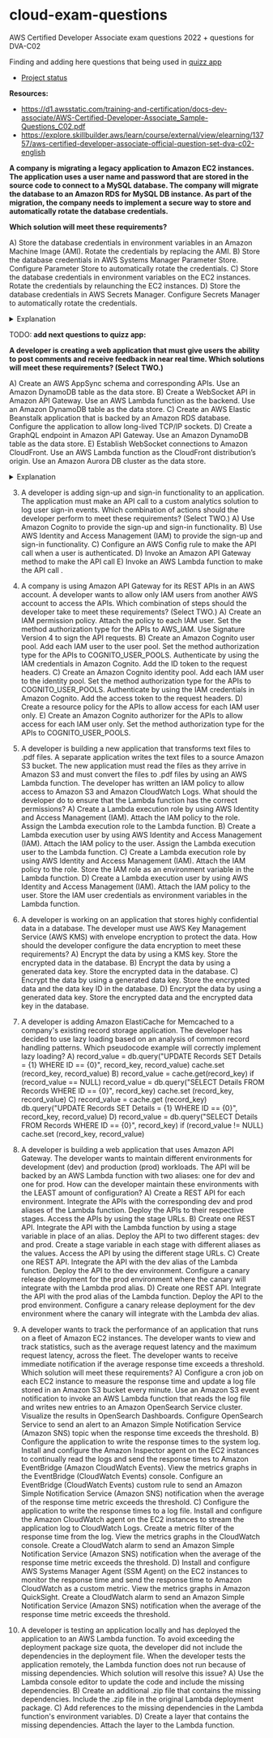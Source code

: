 # cloud-exam-questions
AWS Certified Developer Associate exam questions 2022 + questions for DVA-C02

Finding and adding here questions that being used in [quizz app](https://github.com/romankurnovskii/cloud-exam-prepare)

- [Project status](https://github.com/users/romankurnovskii/projects/4/)

**Resources:**
-  https://d1.awsstatic.com/training-and-certification/docs-dev-associate/AWS-Certified-Developer-Associate_Sample-Questions_C02.pdf
-  https://explore.skillbuilder.aws/learn/course/external/view/elearning/13757/aws-certified-developer-associate-official-question-set-dva-c02-english

**A company is migrating a legacy application to Amazon EC2 instances. The application uses a user name and password that are stored in the source code to connect to a MySQL database. The company will migrate the database to an Amazon RDS for MySQL DB instance. As part of the migration, the company needs to implement a secure way to store and automatically rotate the database credentials.**

**Which solution will meet these requirements?**

A) Store the database credentials in environment variables in an Amazon Machine Image (AMI). Rotate the credentials by replacing the AMI.
B) Store the database credentials in AWS Systems Manager Parameter Store. Configure Parameter Store to automatically rotate the credentials.
C) Store the database credentials in environment variables on the EC2 instances. Rotate the credentials by relaunching the EC2 instances.
D) Store the database credentials in AWS Secrets Manager. Configure Secrets Manager to automatically rotate the credentials.

<details>
<summary>Explanation</summary>
<div>

AWS Secrets Manager helps protect the credentials that are needed to access databases, applications, services, and other IT resources. With Secrets Manager, you can rotate, manage, and retrieve database credentials, API keys, and other secrets throughout their lifecycle. Users and applications retrieve secrets by making a Secrets Manager API call, eliminating the need to hardcode sensitive information in plaintext. Secrets Manager offers [secret rotation](https://docs.aws.amazon.com/secretsmanager/latest/userguide/rotate-secrets_turn-on-for-db.html) with built-in integration for Amazon RDS, Amazon Redshift, and Amazon DocumentDB (with MongoDB compatibility).

<mark>D</mark> 

</div>
</details>


TODO: **add next questions to quizz app:**

**A developer is creating a web application that must give users the ability to post comments and receive feedback in near real time.
Which solutions will meet these requirements? (Select TWO.)**

A) Create an AWS AppSync schema and corresponding APIs. Use an Amazon DynamoDB table as the data store.
B) Create a WebSocket API in Amazon API Gateway. Use an AWS Lambda function as the backend. Use an Amazon DynamoDB table as the data store.
C) Create an AWS Elastic Beanstalk application that is backed by an Amazon RDS database. Configure the application to allow long-lived TCP/IP sockets.
D) Create a GraphQL endpoint in Amazon API Gateway. Use an Amazon DynamoDB table as the data store.
E) Establish WebSocket connections to Amazon CloudFront. Use an AWS Lambda function as the CloudFront distribution’s origin. Use an Amazon Aurora DB cluster as the data store.

<details>
<summary>Explanation</summary>
<div>

AWS AppSync simplifies application development by giving you the ability to create a flexible API to securely access, manipulate, and combine data from one or more data sources. AWS AppSync is a managed service that uses GraphQL to help applications get the exact data that they need. You can use AWS AppSync to build scalable applications that require real-time updates on a range of data sources, including Amazon DynamoDB.

<mark>A, B</mark> 

</div>
</details>




3) A developer is adding sign-up and sign-in functionality to an application. The application must make an API call to a custom analytics solution to log user sign-in events.
Which combination of actions should the developer perform to meet these requirements? (Select TWO.)
A) Use Amazon Cognito to provide the sign-up and sign-in functionality.
B) Use AWS Identity and Access Management (IAM) to provide the sign-up and sign-in functionality.
C) Configure an AWS Config rule to make the API call when a user is authenticated.
D) Invoke an Amazon API Gateway method to make the API call
E) Invoke an AWS Lambda function to make the API call .


4) A company is using Amazon API Gateway for its REST APIs in an AWS account. A developer wants to allow only IAM users from another AWS account to access the APIs.
Which combination of steps should the developer take to meet these requirements? (Select TWO.)
A) Create an IAM permission policy. Attach the policy to each IAM user. Set the method authorization type for the APIs to AWS_IAM. Use Signature Version 4 to sign the API requests.
B) Create an Amazon Cognito user pool. Add each IAM user to the user pool. Set the method authorization type for the APIs to COGNITO_USER_POOLS. Authenticate by using the IAM credentials in Amazon Cognito. Add the ID token to the request headers.
C) Create an Amazon Cognito identity pool. Add each IAM user to the identity pool. Set the method authorization type for the APIs to COGNITO_USER_POOLS. Authenticate by using the IAM credentials in Amazon Cognito. Add the access token to the request headers.
D) Create a resource policy for the APIs to allow access for each IAM user only.
E) Create an Amazon Cognito authorizer for the APIs to allow access for each IAM user only. Set the
method authorization type for the APIs to COGNITO_USER_POOLS.
5) A developer is building a new application that transforms text files to .pdf files. A separate application writes the text files to a source Amazon S3 bucket. The new application must read the files as they arrive in Amazon S3 and must convert the files to .pdf files by using an AWS Lambda function. The developer has written an IAM policy to allow access to Amazon S3 and Amazon CloudWatch Logs.
What should the developer do to ensure that the Lambda function has the correct permissions?
A) Create a Lambda execution role by using AWS Identity and Access Management (IAM). Attach the IAM policy to the role. Assign the Lambda execution role to the Lambda function.
B) Create a Lambda execution user by using AWS Identity and Access Management (IAM). Attach the IAM policy to the user. Assign the Lambda execution user to the Lambda function.
C) Create a Lambda execution role by using AWS Identity and Access Management (IAM). Attach the IAM policy to the role. Store the IAM role as an environment variable in the Lambda function.
D) Create a Lambda execution user by using AWS Identity and Access Management (IAM). Attach the IAM policy to the user. Store the IAM user credentials as environment variables in the Lambda function.
6) A developer is working on an application that stores highly confidential data in a database. The developer must use AWS Key Management Service (AWS KMS) with envelope encryption to protect the data.
How should the developer configure the data encryption to meet these requirements?
A) Encrypt the data by using a KMS key. Store the encrypted data in the database.
B) Encrypt the data by using a generated data key. Store the encrypted data in the database.
C) Encrypt the data by using a generated data key. Store the encrypted data and the data key ID in the
database.
D) Encrypt the data by using a generated data key. Store the encrypted data and the encrypted data key in
the database.



7) A developer is adding Amazon ElastiCache for Memcached to a company's existing record storage application. The developer has decided to use lazy loading based on an analysis of common record handling patterns.
Which pseudocode example will correctly implement lazy loading?
A) record_value = db.query("UPDATE Records SET Details = {1} WHERE ID == {0}", record_key, record_value)
cache.set (record_key, record_value)
B) record_value = cache.get(record_key)
if (record_value == NULL)
record_value = db.query("SELECT Details FROM Records WHERE ID == {0}",
record_key) cache.set (record_key, record_value)
C) record_value = cache.get (record_key)
db.query("UPDATE Records SET Details = {1} WHERE ID == {0}", record_key,
               record_value)
D) record_value = db.query("SELECT Details FROM Records WHERE ID == {0}",
                              record_key)
      if (record_value != NULL)
cache.set (record_key, record_value)
8) A developer is building a web application that uses Amazon API Gateway. The developer wants to maintain different environments for development (dev) and production (prod) workloads. The API will be backed by an AWS Lambda function with two aliases: one for dev and one for prod.
How can the developer maintain these environments with the LEAST amount of configuration?
A) Create a REST API for each environment. Integrate the APIs with the corresponding dev and prod aliases of the Lambda function. Deploy the APIs to their respective stages. Access the APIs by using the stage URLs.
B) Create one REST API. Integrate the API with the Lambda function by using a stage variable in place of an alias. Deploy the API to two different stages: dev and prod. Create a stage variable in each stage with different aliases as the values. Access the API by using the different stage URLs.
C) Create one REST API. Integrate the API with the dev alias of the Lambda function. Deploy the API to the dev environment. Configure a canary release deployment for the prod environment where the canary will integrate with the Lambda prod alias.
D) Create one REST API. Integrate the API with the prod alias of the Lambda function. Deploy the API to the prod environment. Configure a canary release deployment for the dev environment where the canary will integrate with the Lambda dev alias.


9) A developer wants to track the performance of an application that runs on a fleet of Amazon EC2 instances. The developer wants to view and track statistics, such as the average request latency and the maximum request latency, across the fleet. The developer wants to receive immediate notification if the average response time exceeds a threshold.
Which solution will meet these requirements?
A) Configure a cron job on each EC2 instance to measure the response time and update a log file stored in an Amazon S3 bucket every minute. Use an Amazon S3 event notification to invoke an AWS Lambda function that reads the log file and writes new entries to an Amazon OpenSearch Service cluster. Visualize the results in OpenSearch Dashboards. Configure OpenSearch Service to send an alert to an Amazon Simple Notification Service (Amazon SNS) topic when the response time exceeds the threshold.
B) Configure the application to write the response times to the system log. Install and configure the Amazon Inspector agent on the EC2 instances to continually read the logs and send the response times to Amazon EventBridge (Amazon CloudWatch Events). View the metrics graphs in the EventBridge (CloudWatch Events) console. Configure an EventBridge (CloudWatch Events) custom rule to send an Amazon Simple Notification Service (Amazon SNS) notification when the average of the response time metric exceeds the threshold.
C) Configure the application to write the response times to a log file. Install and configure the Amazon CloudWatch agent on the EC2 instances to stream the application log to CloudWatch Logs. Create a metric filter of the response time from the log. View the metrics graphs in the CloudWatch console. Create a CloudWatch alarm to send an Amazon Simple Notification Service (Amazon SNS) notification when the average of the response time metric exceeds the threshold.
D) Install and configure AWS Systems Manager Agent (SSM Agent) on the EC2 instances to monitor the response time and send the response time to Amazon CloudWatch as a custom metric. View the metrics graphs in Amazon QuickSight. Create a CloudWatch alarm to send an Amazon Simple Notification Service (Amazon SNS) notification when the average of the response time metric exceeds the threshold.
10) A developer is testing an application locally and has deployed the application to an AWS Lambda function. To avoid exceeding the deployment package size quota, the developer did not include the dependencies in the deployment file. When the developer tests the application remotely, the Lambda function does not run because of missing dependencies.
Which solution will resolve this issue?
A) Use the Lambda console editor to update the code and include the missing dependencies.
B) Create an additional .zip file that contains the missing dependencies. Include the .zip file in the original
Lambda deployment package.
C) Add references to the missing dependencies in the Lambda function's environment variables.
D) Create a layer that contains the missing dependencies. Attach the layer to the Lambda function.
